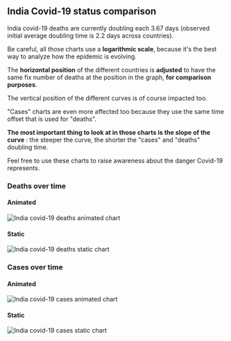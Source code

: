 ## India Covid-19 status comparison 

India covid-19 deaths are currently doubling each 3.67 days (observed initial average doubling time is 2.2 days across countries).



Be careful, all those charts use a **logarithmic scale**, because it's the best way to analyze how the epidemic is evolving.
 
The **horizontal position** of the different countries is **adjusted** to have the same fix number of deaths at the position in the graph, **for comparison purposes**.

The vertical position of the different curves is of course impacted too.

"Cases" charts are even more affected too because they use the same time offset that is used for "deaths".

**The most important thing to look at in those charts is the slope of the curve** : the steeper the curve, the shorter the "cases" and "deaths" doubling time.

Feel free to use these charts to raise awareness about the danger Covid-19 represents. 


 
### Deaths over time
 
#### Animated
![India covid-19 deaths animated chart](https://raw.githubusercontent.com/madlag/coronavirus_study/master/notebooks/graphs/2020-04-03/countries/India/2020-04-03_India_deaths.gif "India covid-19 deaths animated chart")   
 
#### Static
![India covid-19 deaths static chart](https://raw.githubusercontent.com/madlag/coronavirus_study/master/notebooks/graphs/2020-04-03/countries/India/2020-04-03_India_deaths.png "India covid-19 deaths static chart")   

 
### Cases over time
 
#### Animated
![India covid-19 cases animated chart](https://raw.githubusercontent.com/madlag/coronavirus_study/master/notebooks/graphs/2020-04-03/countries/India/2020-04-03_India_cases.gif "India covid-19 cases animated chart")   
 
#### Static
![India covid-19 cases static chart](https://raw.githubusercontent.com/madlag/coronavirus_study/master/notebooks/graphs/2020-04-03/countries/India/2020-04-03_India_cases.png "India covid-19 cases static chart")   

